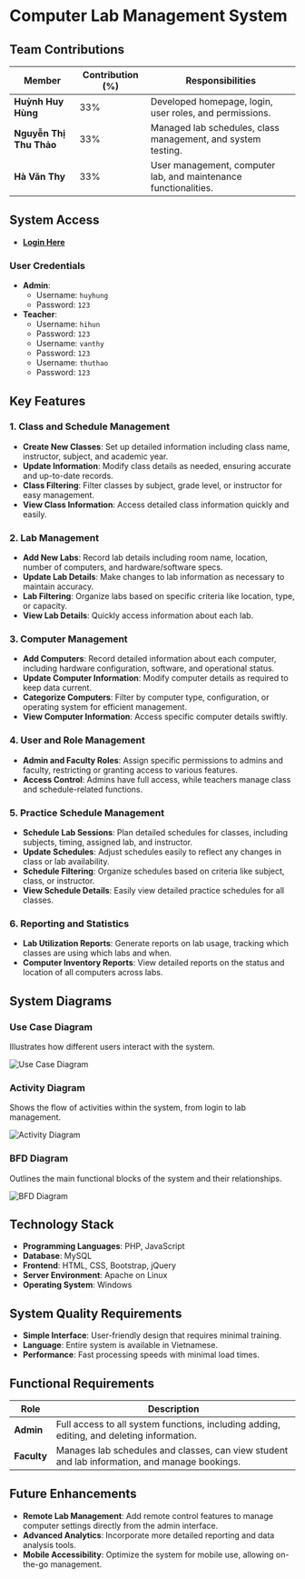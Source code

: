 # Computer Lab Management System

## Team Contributions

| Member                | Contribution (%) | Responsibilities                                              |
|-----------------------|------------------|---------------------------------------------------------------|
| **Huỳnh Huy Hùng**    | 33%              | Developed homepage, login, user roles, and permissions.       |
| **Nguyễn Thị Thu Thảo** | 33%              | Managed lab schedules, class management, and system testing.  |
| **Hà Văn Thy**        | 33%              | User management, computer lab, and maintenance functionalities.|

## System Access

- **[Login Here](https://nhom11php.000webhostapp.com/DoAn_QLyPMT_Nhom11/login.php)**

### User Credentials

- **Admin**: 
  - Username: `huyhung`
  - Password: `123`
- **Teacher**: 
  - Username: `hihun`
  - Password: `123`
  - Username: `vanthy`
  - Password: `123`
  - Username: `thuthao`
  - Password: `123`

## Key Features

### 1. Class and Schedule Management
- **Create New Classes**: Set up detailed information including class name, instructor, subject, and academic year.
- **Update Information**: Modify class details as needed, ensuring accurate and up-to-date records.
- **Class Filtering**: Filter classes by subject, grade level, or instructor for easy management.
- **View Class Information**: Access detailed class information quickly and easily.

### 2. Lab Management
- **Add New Labs**: Record lab details including room name, location, number of computers, and hardware/software specs.
- **Update Lab Details**: Make changes to lab information as necessary to maintain accuracy.
- **Lab Filtering**: Organize labs based on specific criteria like location, type, or capacity.
- **View Lab Details**: Quickly access information about each lab.

### 3. Computer Management
- **Add Computers**: Record detailed information about each computer, including hardware configuration, software, and operational status.
- **Update Computer Information**: Modify computer details as required to keep data current.
- **Categorize Computers**: Filter by computer type, configuration, or operating system for efficient management.
- **View Computer Information**: Access specific computer details swiftly.

### 4. User and Role Management
- **Admin and Faculty Roles**: Assign specific permissions to admins and faculty, restricting or granting access to various features.
- **Access Control**: Admins have full access, while teachers manage class and schedule-related functions.

### 5. Practice Schedule Management
- **Schedule Lab Sessions**: Plan detailed schedules for classes, including subjects, timing, assigned lab, and instructor.
- **Update Schedules**: Adjust schedules easily to reflect any changes in class or lab availability.
- **Schedule Filtering**: Organize schedules based on criteria like subject, class, or instructor.
- **View Schedule Details**: Easily view detailed practice schedules for all classes.

### 6. Reporting and Statistics
- **Lab Utilization Reports**: Generate reports on lab usage, tracking which classes are using which labs and when.
- **Computer Inventory Reports**: View detailed reports on the status and location of all computers across labs.

## System Diagrams

### Use Case Diagram
Illustrates how different users interact with the system.

![Use Case Diagram](https://github.com/hyans221/QLPMT_Project_Nhom11/assets/89960460/02b6a4e8-58eb-4a23-8dbc-1920c024d207)

### Activity Diagram
Shows the flow of activities within the system, from login to lab management.

![Activity Diagram](https://github.com/hyans221/QLPMT_Project_Nhom11/assets/89960460/6e79944b-c6e5-4e3d-8e9f-b486923bb2cf)

### BFD Diagram
Outlines the main functional blocks of the system and their relationships.

![BFD Diagram](https://github.com/hyans221/QLPMT_Project_Nhom11/assets/89960460/c95207d3-1b26-4b6f-a734-cc885e05f2c0)

## Technology Stack

- **Programming Languages**: PHP, JavaScript
- **Database**: MySQL
- **Frontend**: HTML, CSS, Bootstrap, jQuery
- **Server Environment**: Apache on Linux
- **Operating System**: Windows

## System Quality Requirements

- **Simple Interface**: User-friendly design that requires minimal training.
- **Language**: Entire system is available in Vietnamese.
- **Performance**: Fast processing speeds with minimal load times.

## Functional Requirements

| Role      | Description                                                                                 |
|-----------|---------------------------------------------------------------------------------------------|
| **Admin** | Full access to all system functions, including adding, editing, and deleting information.   |
| **Faculty** | Manages lab schedules and classes, can view student and lab information, and manage bookings.|

## Future Enhancements

- **Remote Lab Management**: Add remote control features to manage computer settings directly from the admin interface.
- **Advanced Analytics**: Incorporate more detailed reporting and data analysis tools.
- **Mobile Accessibility**: Optimize the system for mobile use, allowing on-the-go management.
